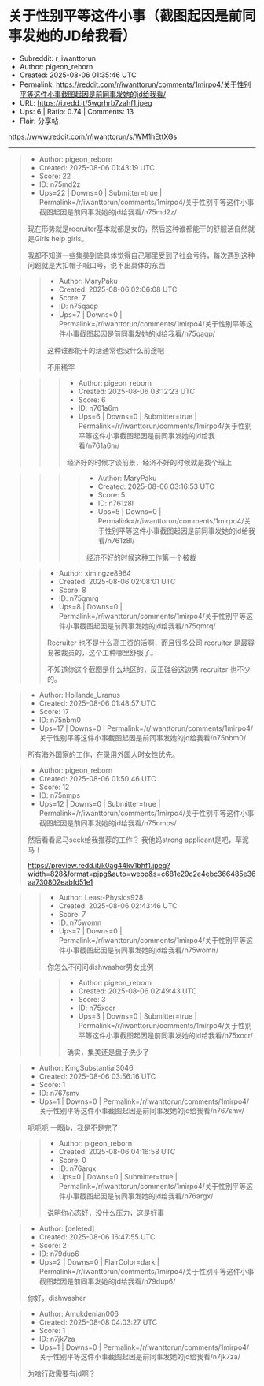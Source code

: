 # 关于性别平等这件小事（截图起因是前同事发她的JD给我看）

- Subreddit: r_iwanttorun
- Author: pigeon_reborn
- Created: 2025-08-06 01:35:46 UTC
- Permalink: https://reddit.com/r/iwanttorun/comments/1mirpo4/关于性别平等这件小事截图起因是前同事发她的jd给我看/
- URL: https://i.redd.it/5wgrhrb7zahf1.jpeg
- Ups: 6 | Ratio: 0.74 | Comments: 13
- Flair: 分享帖


<https://www.reddit.com/r/iwanttorun/s/WM1hEttXGs>


---

> - Author: pigeon_reborn
> - Created: 2025-08-06 01:43:19 UTC
> - Score: 22
> - ID: n75md2z
> - Ups=22 | Downs=0 | Submitter=true | Permalink=/r/iwanttorun/comments/1mirpo4/关于性别平等这件小事截图起因是前同事发她的jd给我看/n75md2z/
>
> 现在形势就是recruiter基本就都是女的，然后这种谁都能干的舒服活自然就是Girls help girls。
> 
> 我都不知道一些集美到底具体觉得自己哪里受到了社会亏待，每次遇到这种问题就是大扣帽子喊口号，说不出具体的东西

>> - Author: MaryPaku
>> - Created: 2025-08-06 02:06:08 UTC
>> - Score: 7
>> - ID: n75qaqp
>> - Ups=7 | Downs=0 | Permalink=/r/iwanttorun/comments/1mirpo4/关于性别平等这件小事截图起因是前同事发她的jd给我看/n75qaqp/
>>
>> 这种谁都能干的活通常也没什么前途吧
>> 
>> 不用稀罕

>>> - Author: pigeon_reborn
>>> - Created: 2025-08-06 03:12:23 UTC
>>> - Score: 6
>>> - ID: n761a6m
>>> - Ups=6 | Downs=0 | Submitter=true | Permalink=/r/iwanttorun/comments/1mirpo4/关于性别平等这件小事截图起因是前同事发她的jd给我看/n761a6m/
>>>
>>> 经济好的时候才谈前景，经济不好的时候就是找个班上

>>>> - Author: MaryPaku
>>>> - Created: 2025-08-06 03:16:53 UTC
>>>> - Score: 5
>>>> - ID: n761z8l
>>>> - Ups=5 | Downs=0 | Permalink=/r/iwanttorun/comments/1mirpo4/关于性别平等这件小事截图起因是前同事发她的jd给我看/n761z8l/
>>>>
>>>> 经济不好的时候这种工作第一个被裁

>> - Author: ximingze8964
>> - Created: 2025-08-06 02:08:01 UTC
>> - Score: 8
>> - ID: n75qmrq
>> - Ups=8 | Downs=0 | Permalink=/r/iwanttorun/comments/1mirpo4/关于性别平等这件小事截图起因是前同事发她的jd给我看/n75qmrq/
>>
>> Recruiter 也不是什么高工资的活啊，而且很多公司 recruiter 是最容易被裁员的，这个工种哪里舒服了。
>> 
>> 不知道你这个截图是什么地区的，反正硅谷这边男 recruiter 也不少的。

> - Author: Hollande_Uranus
> - Created: 2025-08-06 01:48:57 UTC
> - Score: 17
> - ID: n75nbm0
> - Ups=17 | Downs=0 | Permalink=/r/iwanttorun/comments/1mirpo4/关于性别平等这件小事截图起因是前同事发她的jd给我看/n75nbm0/
>
> 所有海外国家的工作，在录用外国人时女性优先。

> - Author: pigeon_reborn
> - Created: 2025-08-06 01:50:46 UTC
> - Score: 12
> - ID: n75nmps
> - Ups=12 | Downs=0 | Submitter=true | Permalink=/r/iwanttorun/comments/1mirpo4/关于性别平等这件小事截图起因是前同事发她的jd给我看/n75nmps/
>
> 然后看看尼马seek给我推荐的工作？ 我他妈strong applicant是吧，草泥马！
> 
> https://preview.redd.it/k0ag44kv1bhf1.jpeg?width=828&format=pjpg&auto=webp&s=c681e29c2e4ebc366485e36aa730802eabfd51e1

>> - Author: Least-Physics928
>> - Created: 2025-08-06 02:43:46 UTC
>> - Score: 7
>> - ID: n75womn
>> - Ups=7 | Downs=0 | Permalink=/r/iwanttorun/comments/1mirpo4/关于性别平等这件小事截图起因是前同事发她的jd给我看/n75womn/
>>
>> 你怎么不问问dishwasher男女比例

>>> - Author: pigeon_reborn
>>> - Created: 2025-08-06 02:49:43 UTC
>>> - Score: 3
>>> - ID: n75xocr
>>> - Ups=3 | Downs=0 | Submitter=true | Permalink=/r/iwanttorun/comments/1mirpo4/关于性别平等这件小事截图起因是前同事发她的jd给我看/n75xocr/
>>>
>>> 确实，集美还是盘子洗少了

> - Author: KingSubstantial3046
> - Created: 2025-08-06 03:56:16 UTC
> - Score: 1
> - ID: n767smv
> - Ups=1 | Downs=0 | Permalink=/r/iwanttorun/comments/1mirpo4/关于性别平等这件小事截图起因是前同事发她的jd给我看/n767smv/
>
> 呃呃呃 一眼jb，我是不是完了

>> - Author: pigeon_reborn
>> - Created: 2025-08-06 04:16:58 UTC
>> - Score: 0
>> - ID: n76argx
>> - Ups=0 | Downs=0 | Submitter=true | Permalink=/r/iwanttorun/comments/1mirpo4/关于性别平等这件小事截图起因是前同事发她的jd给我看/n76argx/
>>
>> 说明你心态好，没什么压力，这是好事

> - Author: [deleted]
> - Created: 2025-08-06 16:47:55 UTC
> - Score: 2
> - ID: n79dup6
> - Ups=2 | Downs=0 | FlairColor=dark | Permalink=/r/iwanttorun/comments/1mirpo4/关于性别平等这件小事截图起因是前同事发她的jd给我看/n79dup6/
>
> 你好，dishwasher

> - Author: Amukdenian006
> - Created: 2025-08-08 04:03:27 UTC
> - Score: 1
> - ID: n7jk7za
> - Ups=1 | Downs=0 | Permalink=/r/iwanttorun/comments/1mirpo4/关于性别平等这件小事截图起因是前同事发她的jd给我看/n7jk7za/
>
> 为啥行政需要有jd啊？
